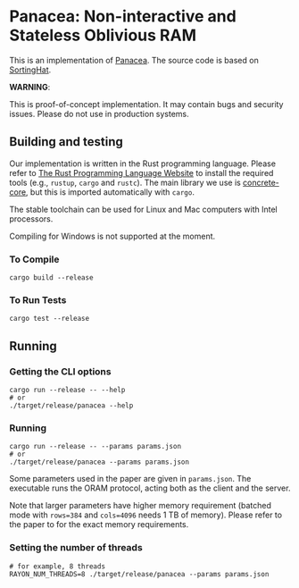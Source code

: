 # Panacea: Non-interactive and Stateless Oblivious RAM

This is an implementation of [Panacea](https://eprint.iacr.org/2023/274).
The source code is based on 
[SortingHat](https://github.com/KULeuven-COSIC/SortingHat).

**WARNING**:

This is proof-of-concept implementation.
It may contain bugs and security issues.
Please do not use in production systems.

## Building and testing

Our implementation is written in the Rust programming language.
Please refer to [The Rust Programming Language Website](https://www.rust-lang.org/tools/install)
to install the required tools (e.g., `rustup`, `cargo` and `rustc`).
The main library we use is [concrete-core](https://github.com/zama-ai/concrete-core),
but this is imported automatically with `cargo`.

The stable toolchain can be used for Linux and Mac computers with Intel processors.

Compiling for Windows is not supported at the moment.

### To Compile
```
cargo build --release
```

### To Run Tests
```
cargo test --release
```

## Running

### Getting the CLI options

```
cargo run --release -- --help
# or
./target/release/panacea --help
```

### Running

```
cargo run --release -- --params params.json
# or
./target/release/panacea --params params.json
```

Some parameters used in the paper are given in `params.json`.
The executable runs the ORAM protocol,
acting both as the client and the server.

Note that larger parameters have higher memory requirement
(batched mode with `rows=384` and `cols=4096` needs 1 TB of memory).
Please refer to the paper to for the exact memory requirements.

### Setting the number of threads

```
# for example, 8 threads
RAYON_NUM_THREADS=8 ./target/release/panacea --params params.json
```
